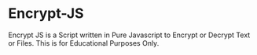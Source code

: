 # Encrypt-JS
Encrypt JS is a Script written in Pure Javascript to Encrypt or Decrypt Text or Files. This is for Educational Purposes Only.
